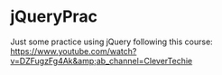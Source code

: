 # jQueryPrac
Just some practice using jQuery following this course: https://www.youtube.com/watch?v=DZFugzFg4Ak&amp;ab_channel=CleverTechie
